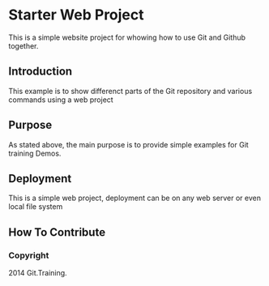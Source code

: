 # Starter Web Project

This is a simple website project for
whowing how to use Git and Github together.

## Introduction

This example is to show differenct parts
of the Git repository and various commands
using a web project

## Purpose

As stated above, the main purpose is to provide simple examples for Git training
Demos.

## Deployment

This is a simple web project, deployment can 
be on any web server or even local file system

## How To Contribute

### Copyright

2014 Git.Training.
